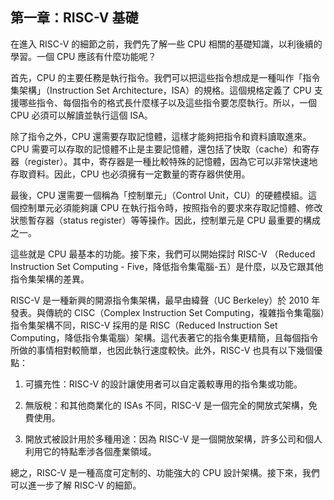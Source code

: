 ## 第一章：RISC-V 基礎

在進入 RISC-V 的細節之前，我們先了解一些 CPU 相關的基礎知識，以利後續的學習。一個 CPU 應該有什麼功能呢？

首先，CPU 的主要任務是執行指令。我們可以把這些指令想成是一種叫作「指令集架構」（Instruction Set Architecture，ISA）的規格。這個規格定義了 CPU 支援哪些指令、每個指令的格式長什麼樣子以及這些指令要怎麼執行。所以，一個 CPU 必須可以解讀並執行這個 ISA。

除了指令之外，CPU 還需要存取記憶體，這樣才能夠把指令和資料讀取進來。CPU 需要可以存取的記憶體不止是主要記憶體，還包括了快取（cache）和寄存器（register）。其中，寄存器是一種比較特殊的記憶體，因為它可以非常快速地存取資料。因此，CPU 也必須擁有一定數量的寄存器供使用。

最後，CPU 還需要一個稱為「控制單元」（Control Unit，CU）的硬體模組。這個控制單元必須能夠讓 CPU 在執行指令時，按照指令的要求來存取記憶體、修改狀態暫存器（status register）等等操作。因此，控制單元是 CPU 最重要的構成之一。

這些就是 CPU 最基本的功能。接下來，我們可以開始探討 RISC-V （Reduced Instruction Set Computing - Five，降低指令集電腦-五）是什麼，以及它跟其他指令集架構的差異。

RISC-V 是一種新興的開源指令集架構，最早由緯聲（UC Berkeley）於 2010 年發表。與傳統的 CISC（Complex Instruction Set Computing，複雜指令集電腦）指令集架構不同，RISC-V 採用的是 RISC（Reduced Instruction Set Computing，降低指令集電腦）架構。這代表著它的指令集更精簡，且每個指令所做的事情相對較簡單，也因此執行速度較快。此外，RISC-V 也具有以下幾個優點：

1. 可擴充性：RISC-V 的設計讓使用者可以自定義較專用的指令集或功能。

2. 無版稅：和其他商業化的 ISAs 不同，RISC-V 是一個完全的開放式架構，免費使用。

3. 開放式被設計用於多種用途：因為 RISC-V 是一個開放架構，許多公司和個人利用它的特點牽涉各個產業領域。

總之，RISC-V 是一種高度可定制的、功能強大的 CPU 設計架構。接下來，我們可以進一步了解 RISC-V 的細節。